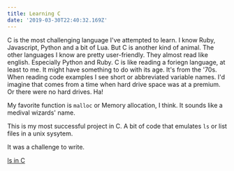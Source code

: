 ```yaml
---
title: Learning C 
date: '2019-03-30T22:40:32.169Z'
---
```


C is the most challenging language I've attempted to learn. I know Ruby, Javascript, Python and a bit of Lua. But C is another kind of animal.
The other languages I know are pretty user-friendly. They almost read like english. Especially Python and Ruby. C is like reading a foriegn language, at least to me.
It might have something to do with its age. It's from the '70s. When reading code examples I see short or abbreviated variable names. I'd imagine that comes from a time when hard drive space was at a premium. Or there were no hard drives. Ha!

My favorite function is `malloc` or Memory allocation, I think. It sounds like a medival wizards' name.

This is my most successful project in C. A bit of code that emulates `ls` or list files in a unix sysytem.

It was a challenge to write.

[ls in C](https://github.com/ceejaay/Sprint-Challenge--Intro-C-Processes)
